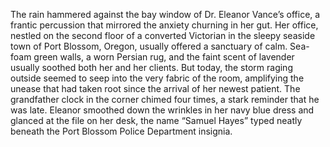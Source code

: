 The rain hammered against the bay window of Dr. Eleanor Vance’s office, a frantic percussion that mirrored the anxiety churning in her gut.  Her office, nestled on the second floor of a converted Victorian in the sleepy seaside town of Port Blossom, Oregon, usually offered a sanctuary of calm.  Sea-foam green walls, a worn Persian rug, and the faint scent of lavender usually soothed both her and her clients.  But today, the storm raging outside seemed to seep into the very fabric of the room, amplifying the unease that had taken root since the arrival of her newest patient.  The grandfather clock in the corner chimed four times, a stark reminder that he was late.  Eleanor smoothed down the wrinkles in her navy blue dress and glanced at the file on her desk, the name “Samuel Hayes” typed neatly beneath the Port Blossom Police Department insignia.
